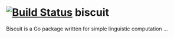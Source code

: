 [![Build Status](https://drone.io/github.com/wilhelm-murdoch/biscuit/status.png)](https://drone.io/github.com/wilhelm-murdoch/biscuit/latest) biscuit
=======

Biscuit is a Go package written for simple linguistic computation ...

